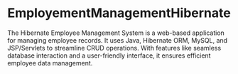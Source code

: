 # EmployementManagementHibernate
The Hibernate Employee Management System is a web-based application for managing employee records. It uses Java, Hibernate ORM, MySQL, and JSP/Servlets to streamline CRUD operations. With features like seamless database interaction and a user-friendly interface, it ensures efficient employee data management.
